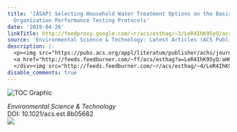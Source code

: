 ```yaml
---
title: '[ASAP] Selecting Household Water Treatment Options on the Basis of World Health
  Organization Performance Testing Protocols'
date: '2019-04-26'
linkTitle: http://feedproxy.google.com/~r/acs/esthag/~3/LeR4IhK95yQ/acs.est.8b05682
source: 'Environmental Science & Technology: Latest Articles (ACS Publications)'
description: |-
  <p><img src="https://pubs.acs.org/appl/literatum/publisher/achs/journals/content/esthag/0/esthag.ahead-of-print/acs.est.8b05682/20190426/images/medium/es-2018-05682w_0003.gif" alt="TOC Graphic"/></p><div><cite>Environmental Science & Technology</cite></div><div>DOI: 10.1021/acs.est.8b05682</div><div class="feedflare">
  <a href="http://feeds.feedburner.com/~ff/acs/esthag?a=LeR4IhK95yQ:aH67C61p0PE:yIl2AUoC8zA"><img src="http://feeds.feedburner.com/~ff/acs/esthag?d=yIl2AUoC8zA" border="0"></img></a>
  </div><img src="http://feeds.feedburner.com/~r/acs/esthag/~4/LeR4IhK95yQ" height="1" width="1" ...
disable_comments: true
---
```

<p><img src="https://pubs.acs.org/appl/literatum/publisher/achs/journals/content/esthag/0/esthag.ahead-of-print/acs.est.8b05682/20190426/images/medium/es-2018-05682w_0003.gif" alt="TOC Graphic"/></p><div><cite>Environmental Science & Technology</cite></div><div>DOI: 10.1021/acs.est.8b05682</div><div class="feedflare">
<a href="http://feeds.feedburner.com/~ff/acs/esthag?a=LeR4IhK95yQ:aH67C61p0PE:yIl2AUoC8zA"><img src="http://feeds.feedburner.com/~ff/acs/esthag?d=yIl2AUoC8zA" border="0"></img></a>
</div><img src="http://feeds.feedburner.com/~r/acs/esthag/~4/LeR4IhK95yQ" height="1" width="1" ...